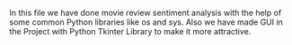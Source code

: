 In this file we have done movie review sentiment analysis with the help of some common Python libraries like os and sys. Also we have made GUI in the Project with Python Tkinter Library to make it more attractive.
